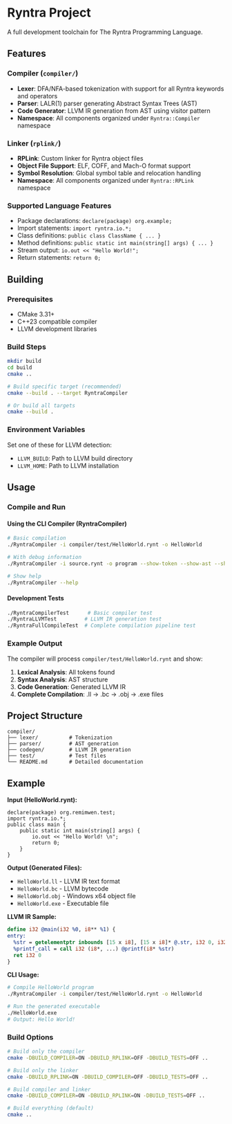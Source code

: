 # Ryntra Project

A full development toolchain for The Ryntra Programming Language.

## Features

### Compiler (`compiler/`)
- **Lexer**: DFA/NFA-based tokenization with support for all Ryntra keywords and operators
- **Parser**: LALR(1) parser generating Abstract Syntax Trees (AST)
- **Code Generator**: LLVM IR generation from AST using visitor pattern
- **Namespace**: All components organized under `Ryntra::Compiler` namespace

### Linker (`rplink/`)
- **RPLink**: Custom linker for Ryntra object files
- **Object File Support**: ELF, COFF, and Mach-O format support
- **Symbol Resolution**: Global symbol table and relocation handling
- **Namespace**: All components organized under `Ryntra::RPLink` namespace

### Supported Language Features
- Package declarations: `declare(package) org.example;`
- Import statements: `import ryntra.io.*;`
- Class definitions: `public class ClassName { ... }`
- Method definitions: `public static int main(string[] args) { ... }`
- Stream output: `io.out << "Hello World!";`
- Return statements: `return 0;`

## Building

### Prerequisites
- CMake 3.31+
- C++23 compatible compiler
- LLVM development libraries

### Build Steps
```bash
mkdir build
cd build
cmake ..

# Build specific target (recommended)
cmake --build . --target RyntraCompiler

# Or build all targets
cmake --build .
```

### Environment Variables
Set one of these for LLVM detection:
- `LLVM_BUILD`: Path to LLVM build directory
- `LLVM_HOME`: Path to LLVM installation

## Usage

### Compile and Run

#### Using the CLI Compiler (RyntraCompiler)
```bash
# Basic compilation
./RyntraCompiler -i compiler/test/HelloWorld.rynt -o HelloWorld

# With debug information
./RyntraCompiler -i source.rynt -o program --show-token --show-ast --show-llvm-ir

# Show help
./RyntraCompiler --help
```

#### Development Tests
```bash
./RyntraCompilerTest      # Basic compiler test
./RyntraLLVMTest         # LLVM IR generation test  
./RyntraFullCompileTest  # Complete compilation pipeline test
```

### Example Output
The compiler will process `compiler/test/HelloWorld.rynt` and show:
1. **Lexical Analysis**: All tokens found
2. **Syntax Analysis**: AST structure  
3. **Code Generation**: Generated LLVM IR
4. **Complete Compilation**: .ll → .bc → .obj → .exe files

## Project Structure
```
compiler/
├── lexer/          # Tokenization
├── parser/         # AST generation  
├── codegen/        # LLVM IR generation
├── test/           # Test files
└── README.md       # Detailed documentation
```

## Example

**Input (HelloWorld.rynt):**
```rynt
declare(package) org.remimwen.test;
import ryntra.io.*;
public class main {
    public static int main(string[] args) {
        io.out << "Hello World! \n";
        return 0;
    }
}
```

**Output (Generated Files):**
- `HelloWorld.ll` - LLVM IR text format
- `HelloWorld.bc` - LLVM bytecode  
- `HelloWorld.obj` - Windows x64 object file
- `HelloWorld.exe` - Executable file

**LLVM IR Sample:**
```llvm
define i32 @main(i32 %0, i8** %1) {
entry:
  %str = getelementptr inbounds [15 x i8], [15 x i8]* @.str, i32 0, i32 0
  %printf_call = call i32 (i8*, ...) @printf(i8* %str)
  ret i32 0
}
```

**CLI Usage:**
```bash
# Compile HelloWorld program
./RyntraCompiler -i compiler/test/HelloWorld.rynt -o HelloWorld

# Run the generated executable
./HelloWorld.exe
# Output: Hello World!
```

### Build Options
```bash
# Build only the compiler
cmake -DBUILD_COMPILER=ON -DBUILD_RPLINK=OFF -DBUILD_TESTS=OFF ..

# Build only the linker
cmake -DBUILD_RPLINK=ON -DBUILD_COMPILER=OFF -DBUILD_TESTS=OFF ..

# Build compiler and linker
cmake -DBUILD_COMPILER=ON -DBUILD_RPLINK=ON -DBUILD_TESTS=OFF ..

# Build everything (default)
cmake ..
```